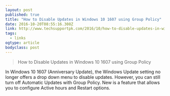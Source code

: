 ```yaml
---
layout: post 
published: true 
title: "How to Disable Updates in Windows 10 1607 using Group Policy" 
date: 2016-10-20T08:55:16.308Z 
link: http://www.techsupportpk.com/2016/10/how-to-disable-updates-in-windows-10-1607-using-group-policy.html 
tags:
  - links
ogtype: article 
bodyclass: post 
---
```


> How to Disable Updates in Windows 10 1607 using Group Policy
 
In Windows 10 1607 (Anniversary Update), the Windows Update setting no longer offers a drop down menu to disable updates. However, you can still turn off Automatic Updates with Group Policy. New is a feature that allows you to configure Active hours and Restart options.

